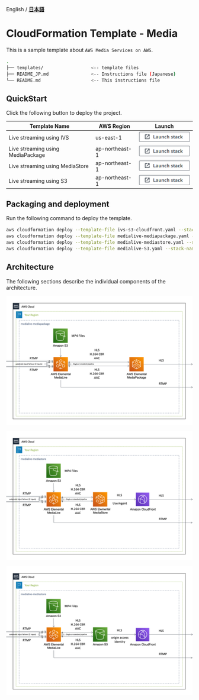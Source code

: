 English / [**日本語**](README_JP.md)

# CloudFormation Template - Media

This is a sample template about ``AWS Media Services on AWS``.

```bash
.
├── templates/                  <-- template files
├── README_JP.md                <-- Instructions file (Japanese)
└── README.md                   <-- This instructions file
```

## QuickStart

Click the following button to deploy the project.

| Template Name | AWS Region | Launch |
| --- | --- | --- |
| Live streaming using IVS | us-east-1 | [![cloudformation-launch-stack](images/cloudformation-launch-stack.png)](https://console.aws.amazon.com/cloudformation/home?region=us-east-1#/stacks/quickcreate?stackName=IVS-WebsiteHosting&templateURL=https://eijikominami.s3-ap-northeast-1.amazonaws.com/aws-cloudformation-samples/media/ivs-s3-cloudfront.yaml) |
| Live streaming using MediaPackage | ap-northeast-1 | [![cloudformation-launch-stack](images/cloudformation-launch-stack.png)](https://console.aws.amazon.com/cloudformation/home?region=ap-northeast-1#/stacks/quickcreate?stackName=MediaLiveToMediaPackage&templateURL=https://eijikominami.s3-ap-northeast-1.amazonaws.com/aws-cloudformation-samples/media/medialive-mediapackage.yaml) |
| Live streaming using MediaStore | ap-northeast-1 | [![cloudformation-launch-stack](images/cloudformation-launch-stack.png)](https://console.aws.amazon.com/cloudformation/home?region=ap-northeast-1#/stacks/quickcreate?stackName=MediaLiveToMediaStore&templateURL=https://eijikominami.s3-ap-northeast-1.amazonaws.com/aws-cloudformation-samples/media/medialive-mediastore.yaml) |
| Live streaming using S3 | ap-northeast-1 | [![cloudformation-launch-stack](images/cloudformation-launch-stack.png)](https://console.aws.amazon.com/cloudformation/home?region=ap-northeast-1#/stacks/quickcreate?stackName=MediaLiveToMediaS3&templateURL=https://eijikominami.s3-ap-northeast-1.amazonaws.com/aws-cloudformation-samples/media/medialive-s3.yaml) |

## Packaging and deployment

Run the following command to deploy the template.

```bash
aws cloudformation deploy --template-file ivs-s3-cloudfront.yaml --stack-name IVS --capabilities CAPABILITY_NAMED_IAM CAPABILITY_AUTO_EXPAND
aws cloudformation deploy --template-file medialive-mediapackage.yaml --stack-name MediaLiveToMediaPackage --capabilities CAPABILITY_NAMED_IAM CAPABILITY_AUTO_EXPAND
aws cloudformation deploy --template-file medialive-mediastore.yaml --stack-name MediaLiveToMediaStore --capabilities CAPABILITY_NAMED_IAM CAPABILITY_AUTO_EXPAND
aws cloudformation deploy --template-file medialive-S3.yaml --stack-name MediaLiveToS3 --capabilities CAPABILITY_NAMED_IAM CAPABILITY_AUTO_EXPAND
```

## Architecture

The following sections describe the individual components of the architecture.

![](images/architecture-medialive-mediapackage.png)

![](images/architecture-medialive-mediastore.png)

![](images/architecture-medialive-s3.png)
